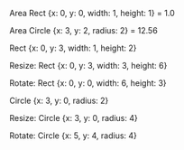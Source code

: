 Area Rect {x: 0, y: 0, width: 1, height: 1} = 1.0

Area Circle {x: 3, y: 2, radius: 2} = 12.56

Rect {x: 0, y: 3, width: 1, height: 2}

Resize: Rect {x: 0, y: 3, width: 3, height: 6}

Rotate: Rect {x: 0, y: 0, width: 6, height: 3}

Circle {x: 3, y: 0, radius: 2}

Resize: Circle {x: 3, y: 0, radius: 4}

Rotate: Circle {x: 5, y: 4, radius: 4}
